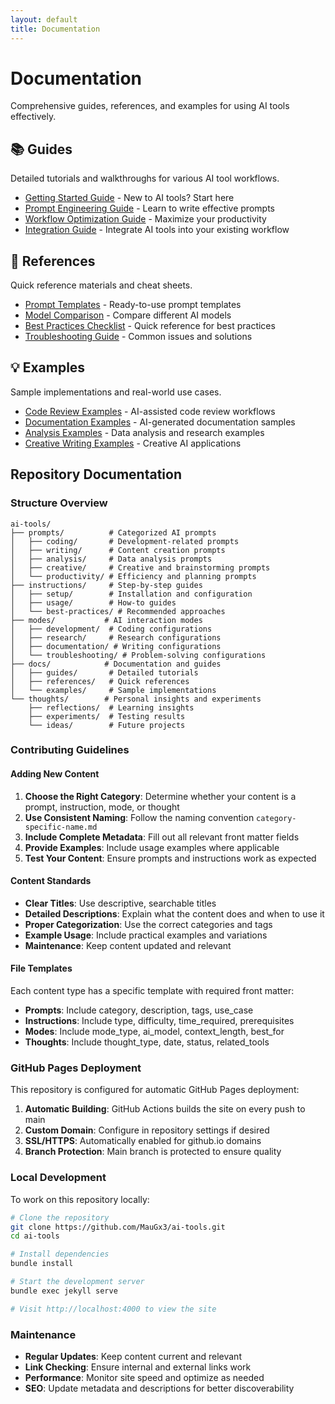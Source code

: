 ```yaml
---
layout: default
title: Documentation
---
```


# Documentation

Comprehensive guides, references, and examples for using AI tools effectively.

## 📚 Guides
Detailed tutorials and walkthroughs for various AI tool workflows.

- [Getting Started Guide](guides/getting-started.md) - New to AI tools? Start here
- [Prompt Engineering Guide](guides/prompt-engineering.md) - Learn to write effective prompts
- [Workflow Optimization Guide](guides/workflow-optimization.md) - Maximize your productivity
- [Integration Guide](guides/integration.md) - Integrate AI tools into your existing workflow

## 📖 References
Quick reference materials and cheat sheets.

- [Prompt Templates](references/prompt-templates.md) - Ready-to-use prompt templates
- [Model Comparison](references/model-comparison.md) - Compare different AI models
- [Best Practices Checklist](references/best-practices.md) - Quick reference for best practices
- [Troubleshooting Guide](references/troubleshooting.md) - Common issues and solutions

## 💡 Examples
Sample implementations and real-world use cases.

- [Code Review Examples](examples/code-review.md) - AI-assisted code review workflows
- [Documentation Examples](examples/documentation.md) - AI-generated documentation samples
- [Analysis Examples](examples/analysis.md) - Data analysis and research examples
- [Creative Writing Examples](examples/creative-writing.md) - Creative AI applications

## Repository Documentation

### Structure Overview
```
ai-tools/
├── prompts/          # Categorized AI prompts
│   ├── coding/       # Development-related prompts
│   ├── writing/      # Content creation prompts
│   ├── analysis/     # Data analysis prompts
│   ├── creative/     # Creative and brainstorming prompts
│   └── productivity/ # Efficiency and planning prompts
├── instructions/     # Step-by-step guides
│   ├── setup/        # Installation and configuration
│   ├── usage/        # How-to guides
│   └── best-practices/ # Recommended approaches
├── modes/           # AI interaction modes
│   ├── development/  # Coding configurations
│   ├── research/     # Research configurations
│   ├── documentation/ # Writing configurations
│   └── troubleshooting/ # Problem-solving configurations
├── docs/            # Documentation and guides
│   ├── guides/       # Detailed tutorials
│   ├── references/   # Quick references
│   └── examples/     # Sample implementations
└── thoughts/        # Personal insights and experiments
    ├── reflections/  # Learning insights
    ├── experiments/  # Testing results
    └── ideas/        # Future projects
```

### Contributing Guidelines

#### Adding New Content

1. **Choose the Right Category**: Determine whether your content is a prompt, instruction, mode, or thought
2. **Use Consistent Naming**: Follow the naming convention `category-specific-name.md`
3. **Include Complete Metadata**: Fill out all relevant front matter fields
4. **Provide Examples**: Include usage examples where applicable
5. **Test Your Content**: Ensure prompts and instructions work as expected

#### Content Standards

- **Clear Titles**: Use descriptive, searchable titles
- **Detailed Descriptions**: Explain what the content does and when to use it
- **Proper Categorization**: Use the correct categories and tags
- **Example Usage**: Include practical examples and variations
- **Maintenance**: Keep content updated and relevant

#### File Templates

Each content type has a specific template with required front matter:

- **Prompts**: Include category, description, tags, use_case
- **Instructions**: Include type, difficulty, time_required, prerequisites
- **Modes**: Include mode_type, ai_model, context_length, best_for
- **Thoughts**: Include thought_type, date, status, related_tools

### GitHub Pages Deployment

This repository is configured for automatic GitHub Pages deployment:

1. **Automatic Building**: GitHub Actions builds the site on every push to main
2. **Custom Domain**: Configure in repository settings if desired
3. **SSL/HTTPS**: Automatically enabled for github.io domains
4. **Branch Protection**: Main branch is protected to ensure quality

### Local Development

To work on this repository locally:

```bash
# Clone the repository
git clone https://github.com/MauGx3/ai-tools.git
cd ai-tools

# Install dependencies
bundle install

# Start the development server
bundle exec jekyll serve

# Visit http://localhost:4000 to view the site
```

### Maintenance

- **Regular Updates**: Keep content current and relevant
- **Link Checking**: Ensure internal and external links work
- **Performance**: Monitor site speed and optimize as needed
- **SEO**: Update metadata and descriptions for better discoverability